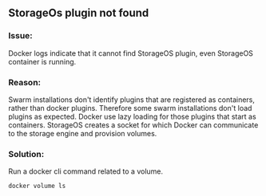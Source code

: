 ## StorageOs plugin not found

### Issue:

Docker logs indicate that it cannot find StorageOS plugin, even StorageOS container is running.

### Reason:
Swarm installations don't identify plugins that are registered as containers, rather than docker
plugins. Therefore some swarm installations don't load plugins as expected.
Docker use lazy loading for those plugins that start as containers. StorageOS creates a socket for
which Docker can communicate to the storage engine and provision volumes. 

### Solution:

Run a docker cli command related to a volume. 

```bash
docker volume ls
```
